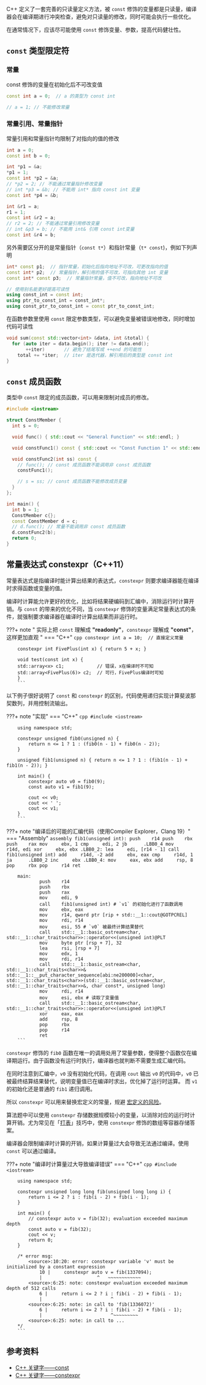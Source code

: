 C++ 定义了一套完善的只读量定义方法，被 `const` 修饰的变量都是只读量，编译器会在编译期进行冲突检查，避免对只读量的修改，同时可能会执行一些优化。

在通常情况下，应该尽可能使用 `const` 修饰变量、参数，提高代码健壮性。

## `const` 类型限定符

### 常量

const 修饰的变量在初始化后不可改变值

```cpp
const int a = 0;  // a 的类型为 const int

// a = 1; // 不能修改常量
```

### 常量引用、常量指针

常量引用和常量指针均限制了对指向的值的修改

```cpp
int a = 0;
const int b = 0;

int *p1 = &a;
*p1 = 1;
const int *p2 = &a;
// *p2 = 2; // 不能通过常量指针修改变量
// int *p3 = &b; // 不能用 int* 指向 const int 变量
const int *p4 = &b;

int &r1 = a;
r1 = 1;
const int &r2 = a;
// r2 = 2; // 不能通过常量引用修改变量
// int &p3 = b; // 不能用 int& 引用 const int变量
const int &r4 = b;
```

另外需要区分开的是常量指针（`const t*`）和指针常量（`t* const`)，例如下列声明

```cpp
int* const p1;  // 指针常量，初始化后指向地址不可改，可更改指向的值
const int* p2;  // 常量指针，解引用的值不可改，可指向其他 int 变量
const int* const p3;  // 常量指针常量，值不可改，指向地址不可改

// 使用别名能更好提高可读性
using const_int = const int;
using ptr_to_const_int = const_int*;
using const_ptr_to_const_int = const ptr_to_const_int;
```

在函数参数里使用 `const` 限定参数类型，可以避免变量被错误地修改，同时增加代码可读性

```cpp
void sum(const std::vector<int> &data, int &total) {
  for (auto iter = data.begin(); iter != data.end();
       ++iter)       // 避免了结尾写成 ++end 的可能性
    total += *iter;  // iter 是迭代器，解引用后的类型是 const int
}
```

## `const` 成员函数

类型中 `const` 限定的成员函数，可以用来限制对成员的修改。

```cpp
#include <iostream>

struct ConstMember {
  int s = 0;

  void func() { std::cout << "General Function" << std::endl; }

  void constFunc1() const { std::cout << "Const Function 1" << std::endl; }

  void constFunc2(int ss) const {
    // func(); // const 成员函数不能调用非 const 成员函数
    constFunc1();

    // s = ss; // const 成员函数不能修改成员变量
  }
};

int main() {
  int b = 1;
  ConstMember c{};
  const ConstMember d = c;
  // d.func(); // 常量不能调用非 const 成员函数
  d.constFunc2(b);
  return 0;
}
```

## 常量表达式 constexpr（C++11）

常量表达式是指编译时能计算出结果的表达式，`constexpr` 则要求编译器能在编译时求得函数或变量的值。

编译时计算能允许更好的优化，比如将结果硬编码到汇编中，消除运行时计算开销。与 `const` 的带来的优化不同，当 `constexpr` 修饰的变量满足常量表达式的条件，就强制要求编译器在编译时计算出结果而非运行时。

???+ note " 实际上把 `const` 理解成 **"readonly"**，`constexpr` 理解成 **"const"**，这样更加直观 "
    === "C++"
        ```cpp
        constexpr int a = 10;  // 直接定义常量
        ```

        constexpr int FivePlus(int x) { return 5 + x; }

        void test(const int x) {
        std::array<x> c1;            // 错误，x在编译时不可知
        std::array<FivePlus(6)> c2;  // 可行，FivePlus编译时可知
        }
        ```

以下例子很好说明了 `const` 和 `constexpr` 的区别，代码使用递归实现计算斐波那契数列，并用控制流输出。

???+ note "实现"
    === "C++"
        ```cpp
        #include <iostream>
        ```

        using namespace std;

        constexpr unsigned fib0(unsigned n) {
            return n <= 1 ? 1 : (fib0(n - 1) + fib0(n - 2));
        }

        unsigned fib1(unsigned n) { return n <= 1 ? 1 : (fib1(n - 1) + fib1(n - 2)); }

        int main() {
            constexpr auto v0 = fib0(9);
            const auto v1 = fib1(9);

            cout << v0;
            cout << ' ';
            cout << v1;
        }
        ```

???+ note "编译后的可能的汇编代码（使用Compiler Explorer，Clang 19）"
    === "Assembly"
        ```assembly
        fib1(unsigned int):
                push    r14
                push    rbx
                push    rax
                mov     ebx, 1
                cmp     edi, 2
                jb      .LBB0_4
                mov     r14d, edi
                xor     ebx, ebx
        .LBB0_2:
                lea     edi, [r14 - 1]
                call    fib1(unsigned int)
                add     r14d, -2
                add     ebx, eax
                cmp     r14d, 1
                ja      .LBB0_2
                inc     ebx
        .LBB0_4:
                mov     eax, ebx
                add     rsp, 8
                pop     rbx
                pop     r14
                ret
        ```

        main:
                push    r14
                push    rbx
                push    rax
                mov     edi, 9
                call    fib1(unsigned int) # `v1` 的初始化进行了函数调用
                mov     ebx, eax
                mov     r14, qword ptr [rip + std::__1::cout@GOTPCREL]
                mov     rdi, r14
                mov     esi, 55 # `v0` 被最终计算结果替代
                call    std::__1::basic_ostream<char, std::__1::char_traits<char>>::operator<<(unsigned int)@PLT
                mov     byte ptr [rsp + 7], 32
                lea     rsi, [rsp + 7]
                mov     edx, 1
                mov     rdi, r14
                call    std::__1::basic_ostream<char, std::__1::char_traits<char>>& std::__1::__put_character_sequence[abi:ne200000]<char, std::__1::char_traits<char>>(std::__1::basic_ostream<char, std::__1::char_traits<char>>&, char const*, unsigned long)
                mov     rdi, r14
                mov     esi, ebx # 读取了变量值
                call    std::__1::basic_ostream<char, std::__1::char_traits<char>>::operator<<(unsigned int)@PLT
                xor     eax, eax
                add     rsp, 8
                pop     rbx
                pop     r14
                ret
        ```

`constexpr` 修饰的 `fib0` 函数在唯一的调用处用了常量参数，使得整个函数仅在编译期运行。由于函数没有运行时执行，编译器也就判断不需要生成汇编代码。

在同时注意到汇编中，`v0` 没有初始化代码，在调用 `cout` 输出 `v0` 的代码中，`v0` 已被最终结算结果替代，说明变量值已在编译时求出，优化掉了运行时运算。
而 `v1` 的初始化还是普通的 `fib1` 递归调用。

所以 `constexpr` 可以用来替换宏定义的常量，规避 [宏定义的风险](./basic.md#define-命令)。

算法题中可以使用 `constexpr` 存储数据规模较小的变量，以消除对应的运行时计算开销。尤为常见在「[打表](../contest/dictionary.md)」技巧中，使用 `constexpr` 修饰的数组等容器存储答案。

编译器会限制编译时计算的开销，如果计算量过大会导致无法通过编译。使用 `const` 可以通过编译。

???+ note "编译时计算量过大导致编译错误"
    === "C++"
        ```cpp
        #include <iostream>
        ```

        using namespace std;

        constexpr unsigned long long fib(unsigned long long i) {
            return i <= 2 ? i : fib(i - 2) + fib(i - 1);
        }

        int main() {
            // constexpr auto v = fib(32); evaluation exceeded maximum depth
            const auto v = fib(32);
            cout << v;
            return 0;
        }

        /* error msg:
            <source>:10:20: error: constexpr variable 'v' must be initialized by a constant expression
                10 |     constexpr auto v = fib(1337094);
                |                    ^   ~~~~~~~~~~~~
            <source>:6:25: note: constexpr evaluation exceeded maximum depth of 512 calls
                6 |     return i <= 2 ? i : fib(i - 2) + fib(i - 1);
                |                         ^
            <source>:6:25: note: in call to 'fib(1336072)'
                6 |     return i <= 2 ? i : fib(i - 2) + fib(i - 1);
                |                         ^~~~~~~~~~
            <source>:6:25: note: in call to ...
        */
        ```

## 参考资料

-   [C++ 关键字——const](https://zh.cppreference.com/w/cpp/keyword/const)
-   [C++ 关键字——constexpr](https://zh.cppreference.com/w/cpp/keyword/constexpr)

